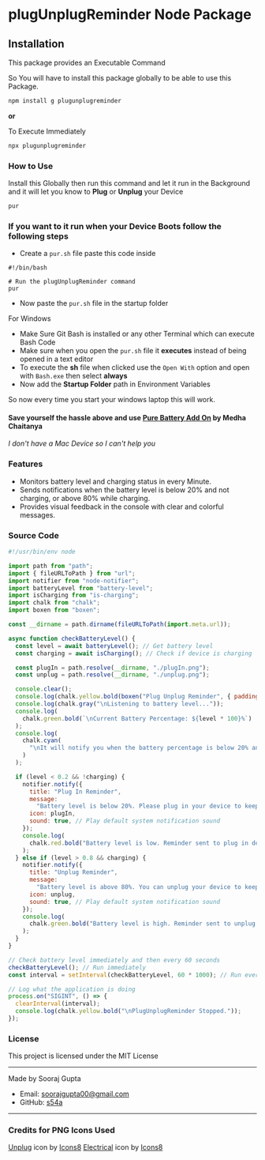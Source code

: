 # plugUnplugReminder Node Package

## Installation

This package provides an Executable Command

So You will have to install this package globally to be able to use this Package.

```bash
npm install g plugunplugreminder
```

**or**

To Execute Immediately

```sh
npx plugunplugreminder
```

### How to Use

Install this Globally then run this command and let it run in the Background and it will let you know to **Plug** or **Unplug** your Device

```sh
pur
```

### If you want to it run when your Device Boots follow the following steps

- Create a `pur.sh` file paste this code inside

```
#!/bin/bash

# Run the plugUnplugReminder command
pur
```

- Now paste the `pur.sh` file in the startup folder

For Windows

- Make Sure Git Bash is installed or any other Terminal which can execute Bash Code
- Make sure when you open the `pur.sh` file it **executes** instead of being opened in a text editor
- To execute the **sh** file when clicked use the `Open With` option and open with `Bash.exe` then select **always**
- Now add the **Startup Folder** path in Environment Variables

So now every time you start your windows laptop this will work.

#### Save yourself the hassle above and use [Pure Battery Add On](https://apps.microsoft.com/detail/9n3hdtncf6z8?hl=en-US&gl=US) by Medha Chaitanya

_I don't have a Mac Device so I can't help you_

### Features

- Monitors battery level and charging status in every Minute.
- Sends notifications when the battery level is below 20% and not charging, or above 80% while charging.
- Provides visual feedback in the console with clear and colorful messages.

### Source Code

```js
#!/usr/bin/env node

import path from "path";
import { fileURLToPath } from "url";
import notifier from "node-notifier";
import batteryLevel from "battery-level";
import isCharging from "is-charging";
import chalk from "chalk";
import boxen from "boxen";

const __dirname = path.dirname(fileURLToPath(import.meta.url));

async function checkBatteryLevel() {
  const level = await batteryLevel(); // Get battery level
  const charging = await isCharging(); // Check if device is charging

  const plugIn = path.resolve(__dirname, "./plugIn.png");
  const unplug = path.resolve(__dirname, "./unplug.png");

  console.clear();
  console.log(chalk.yellow.bold(boxen("Plug Unplug Reminder", { padding: 1 })));
  console.log(chalk.gray("\nListening to battery level..."));
  console.log(
    chalk.green.bold(`\nCurrent Battery Percentage: ${level * 100}%`)
  );
  console.log(
    chalk.cyan(
      "\nIt will notify you when the battery percentage is below 20% and not Charging & above 80% while Charging."
    )
  );

  if (level < 0.2 && !charging) {
    notifier.notify({
      title: "Plug In Reminder",
      message:
        "Battery level is below 20%. Please plug in your device to keep the battery in optimum health.",
      icon: plugIn,
      sound: true, // Play default system notification sound
    });
    console.log(
      chalk.red.bold("Battery level is low. Reminder sent to plug in device.")
    );
  } else if (level > 0.8 && charging) {
    notifier.notify({
      title: "Unplug Reminder",
      message:
        "Battery level is above 80%. You can unplug your device to keep the battery in optimum health.",
      icon: unplug,
      sound: true, // Play default system notification sound
    });
    console.log(
      chalk.green.bold("Battery level is high. Reminder sent to unplug device.")
    );
  }
}

// Check battery level immediately and then every 60 seconds
checkBatteryLevel(); // Run immediately
const interval = setInterval(checkBatteryLevel, 60 * 1000); // Run every 60 seconds

// Log what the application is doing
process.on("SIGINT", () => {
  clearInterval(interval);
  console.log(chalk.yellow.bold("\nPlugUnplugReminder Stopped."));
});
```

### License

This project is licensed under the MIT License

---

Made by Sooraj Gupta

- Email: soorajgupta00@gmail.com
- GitHub: [s54a](https://github.com/s54a)

---

### Credits for PNG Icons Used

<a target="_blank" href="https://icons8.com/icon/12025/disconnected">Unplug</a> icon by <a target="_blank" href="https://icons8.com">Icons8</a>
<a target="_blank" href="https://icons8.com/icon/12088/electrical">Electrical</a> icon by <a target="_blank" href="https://icons8.com">Icons8</a>
